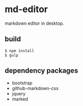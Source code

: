 # md-editor
markdown editor in desktop. 

## build

```
$ npm install
$ gulp
```

## dependency packages
* bootstrap
* github-markdown-css
* jquery
* marked
